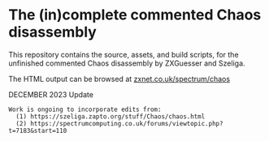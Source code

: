 # The (in)complete commented Chaos disassembly

This repository contains the source, assets, and build scripts, for the unfinished commented Chaos disassembly by ZXGuesser and Szeliga.

The HTML output can be browsed at [zxnet.co.uk/spectrum/chaos](https://zxnet.co.uk/spectrum/chaos/)


DECEMBER 2023 Update
````````````````````
Work is ongoing to incorporate edits from:
  (1) https://szeliga.zapto.org/stuff/Chaos/chaos.html
  (2) https://spectrumcomputing.co.uk/forums/viewtopic.php?t=7183&start=110
